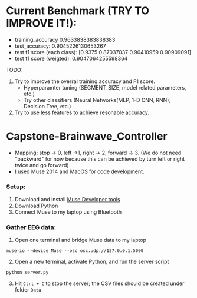 # Current Benchmark (TRY TO IMPROVE IT!):
- training_accuracy 0.9633838383838383
- test_accuracy: 0.9045226130653267
- test f1 score (each class): [0.9375     0.87037037 0.90410959 0.90909091]
- test f1 score (weigted): 0.9047064255598364

TODO:
1. Try to improve the overral training accuracy and F1 score.
     -  Hyperparamter tuning (SEGMENT_SIZE, model related parameters, etc.)
     -  Try other classifiers (Neural Networks(MLP, 1-D CNN, RNN), Decision Tree, etc.)
2. Try to use less features to achieve resonable accuracy.

# Capstone-Brainwave_Controller
- Mapping: stop -> 0, left ->1, right -> 2, forward -> 3. (We do not need "backward" for now because this can be achieved by turn left or right twice and go forward)
- I used Muse 2014 and MacOS for code development.



### Setup:
1. Download and install [Muse Developer tools](http://developer.choosemuse.com/tools/mac-tools/getting-started-for-mac)
2. Download Python
3. Connect Muse to my laptop using Bluetooth

### Gather EEG data:
1. Open one terminal and bridge Muse data to my laptop

```muse-io --device Muse --osc osc.udp://127.0.0.1:5000```

2. Open a new terminal, activate Python, and run the server script

```python server.py```

3. Hit ```Ctrl + C``` to stop the server; the CSV files should be created under folder ```Data```
